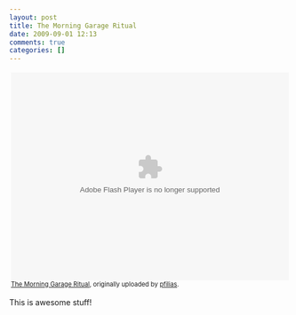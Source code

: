 ```yaml
---
layout: post
title: The Morning Garage Ritual
date: 2009-09-01 12:13
comments: true
categories: []
---
```


<div style="text-align: left; padding: 3px;">
<object type="application/x-shockwave-flash" width="500" height="375" data="http://www.flickr.com/apps/video/stewart.swf?v=71377" classid="clsid:D27CDB6E-AE6D-11cf-96B8-444553540000"> <param name="flashvars" value="intl_lang=en-us&photo_secret=52f956838b&photo_id=3877974353&flickr_show_info_box=true"></param> <param name="movie" value="http://www.flickr.com/apps/video/stewart.swf?v=71377"></param> <param name="bgcolor" value="#000000"></param> <param name="allowFullScreen" value="true"></param><embed type="application/x-shockwave-flash" src="http://www.flickr.com/apps/video/stewart.swf?v=71377" bgcolor="#000000" allowfullscreen="true" flashvars="intl_lang=en-us&photo_secret=52f956838b&photo_id=3877974353&flickr_show_info_box=true" height="375" width="500"></embed></object>
<br />
<span style="font-size: 0.8em; margin-top: 0px;"><a href="http://www.flickr.com/photos/pfilias/3877974353/">The Morning Garage Ritual</a>, originally uploaded by <a href="http://www.flickr.com/people/pfilias/">pfilias</a>.</span>
</div>
<p class="flickr-yourcomment">
This is awesome stuff!
</p>
